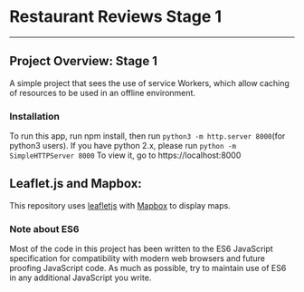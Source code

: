 # Restaurant Reviews Stage 1
---

## Project Overview: Stage 1
 A simple project that sees the use of service Workers, which allow
 caching of resources to be used in an offline environment.

### Installation

 To run this app, run npm install, then run `python3 -m http.server 8000`(for python3 users). If you have python 2.x, please run `python -m SimpleHTTPServer 8000`
 To view it, go to https://localhost:8000

## Leaflet.js and Mapbox:

This repository uses [leafletjs](https://leafletjs.com/) with [Mapbox](https://www.mapbox.com/) to display maps.

### Note about ES6

Most of the code in this project has been written to the ES6 JavaScript specification for compatibility with modern web browsers and future proofing JavaScript code. As much as possible, try to maintain use of ES6 in any additional JavaScript you write.
